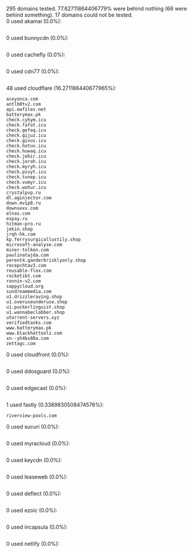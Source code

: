 295 domains tested. 77.62711864406779% were behind nothing (66 were behind something). 17 domains could not be tested.<br>
0 used akamai (0.0%):
```

```

0 used bunnycdn (0.0%):
```

```

0 used cachefly (0.0%):
```

```

0 used cdn77 (0.0%):
```

```

48 used cloudflare (16.271186440677965%):
```
aceyonca.com
antlb0tv2.com
api.ewfiles.net
batterymax.pk
check.cyhym.icu
check.fafot.icu
check.gefeq.icu
check.gijuz.icu
check.givus.icu
check.hotuv.icu
check.huwaq.icu
check.jebir.icu
check.jorah.icu
check.myryh.icu
check.pivyt.icu
check.tunep.icu
check.vumyr.icu
check.wohur.icu
crystalpvp.ru
dl.aginjector.com
down.mvip8.ru
downsexv.com
elnas.com
expay.ru
hitman-pro.ru
jekin.shop
jrqh-hk.com
kp.ferrysurgicallustily.shop
microsoft-analyse.com
miner-tolken.com
paulinatajda.com
perent4.ganderbrisklyonly.shop
recepchtav3.com
reusable-flex.com
rocketibt.com
ronnin-v2.com
sappycloud.org
sundreammedia.com
u1.drizzleraving.shop
u1.overuseunderuse.shop
u1.puckerlinguist.shop
u1.wannabeclobber.shop
utorrent-servers.xyz
verifiedtasks.com
www.batterymax.pk
www.blackhattoolz.com
xn--yh4bx88a.com
zettagc.com
```

0 used cloudfront (0.0%):
```

```

0 used ddosguard (0.0%):
```

```

0 used edgecast (0.0%):
```

```

1 used fastly (0.3389830508474576%):
```
riverview-pools.com
```

0 used sucuri (0.0%):
```

```

0 used myracloud (0.0%):
```

```

0 used keycdn (0.0%):
```

```

0 used leaseweb (0.0%):
```

```

0 used deflect (0.0%):
```

```

0 used ezoic (0.0%):
```

```

0 used incapsula (0.0%):
```

```

0 used netlify (0.0%):
```

```
